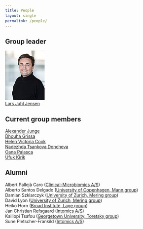 ```yaml
---
title: People
layout: single
permalink: /people/
---
```

## Group leader
![Portrait of Lars Juhl Jensen](people_larsjuhljensen.jpg)  
[Lars Juhl Jensen](/people/larsjuhljensen/)

## Current group members
[Alexander Junge](/people/alexanderjunge/)  
[Dhouha Grissa](http://www.cpr.ku.dk/staff/?pure=en/persons/605543)  
[Helen Victoria Cook](http://www.cpr.ku.dk/staff/cnb/?pure=en/persons/500317)  
[Nadezhda Tsankova Doncheva](/people/nadezhdatdoncheva/)  
[Oana Palasca](http://www.cpr.ku.dk/staff/cnb/?id=405867&vis=medarbejder)  
[Ufuk Kirik](/people/ufukkirik/)  

## Alumni
Albert Pallejà Caro ([Clinical-Microbiomics A/S](https://www.clinical-microbiomics.com))  
Alberto Santos Delgado ([University of Copenhagen, Mann group](http://www.cpr.ku.dk/research/proteomics/mann-group/))  
Damian Szklarczyk ([University of Zurich, Mering group](http://www.imls.uzh.ch/en/research/vonmering/))  
David Lyon ([University of Zurich, Mering group](http://www.imls.uzh.ch/en/research/vonmering/))  
Heiko Horn ([Broad Institute, Lage group](http://www.lagelab.org/))  
Jan Christian Refsgaard ([Intomics A/S](https://www.intomics.com/))  
Kalliopi Tsafou ([Georgetown University, Toretsky group](http://toretsky.georgetown.edu/))  
Sune Pletscher-Frankild ([Intomics A/S](https://www.intomics.com/))  
